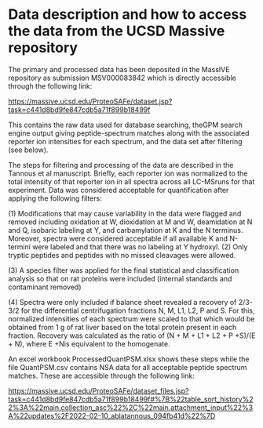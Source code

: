# Data description and how to access the data from the UCSD Massive repository

The primary and processed data has been deposited in the MassIVE repository as submission MSV000083842 which is directly accessible through the following link:

https://massive.ucsd.edu/ProteoSAFe/dataset.jsp?task=c441d8bd9fe847cdb5a71f899b18499f

This contains the raw data used for database searching, theGPM search engine output giving peptide-spectrum matches along with the associated reporter ion intensities for each spectrum, and the data set after filtering (see below).

The steps for filtering and processing of the data are described in the Tannous et al manuscript.  Briefly, each reporter ion was normalized to the total intensity of that reporter ion in all spectra across all LC-MSruns for that experiment. Data was considered acceptable for quantification after applying the following filters:

(1) Modifications that may cause variability in the data were flagged and removed including oxidation at W, dioxidation at M and W, deamidation at N and Q, isobaric labeling at Y, and carbamylation at K and the N terminus. Moreover, spectra were considered acceptable if all available K and N-termini were labeled and that there was no labeling at Y hydroxyl.
 (2) Only tryptic peptides and peptides with no missed cleavages were allowed.
 
(3) A species filter was applied for the final statistical and classification analysis so that on rat proteins were included (internal standards and contaminant removed)

(4) Spectra were only included if balance sheet revealed a recovery of 2/3-3/2 for the differential centrifugation fractions N, M, L1, L2, P and S.  For this, normalized intensities of each spectrum were scaled to that which would be obtained from 1 g of rat liver based on the total protein present in each fraction. Recovery was calculated as the ratio of  (N + M + L1 + L2 + P +S)/(E + N), where E +Nis equivalent to the homogenate.

An excel workbook ProcessedQuantPSM.xlsx shows these steps while the file QuantPSM.csv contains NSA data for all acceptable peptide spectrum matches.  These are accessible through the following link:

https://massive.ucsd.edu/ProteoSAFe/dataset_files.jsp?task=c441d8bd9fe847cdb5a71f899b18499f#%7B%22table_sort_history%22%3A%22main.collection_asc%22%2C%22main.attachment_input%22%3A%22updates%2F2022-02-10_ablatannous_094fb41d%22%7D

